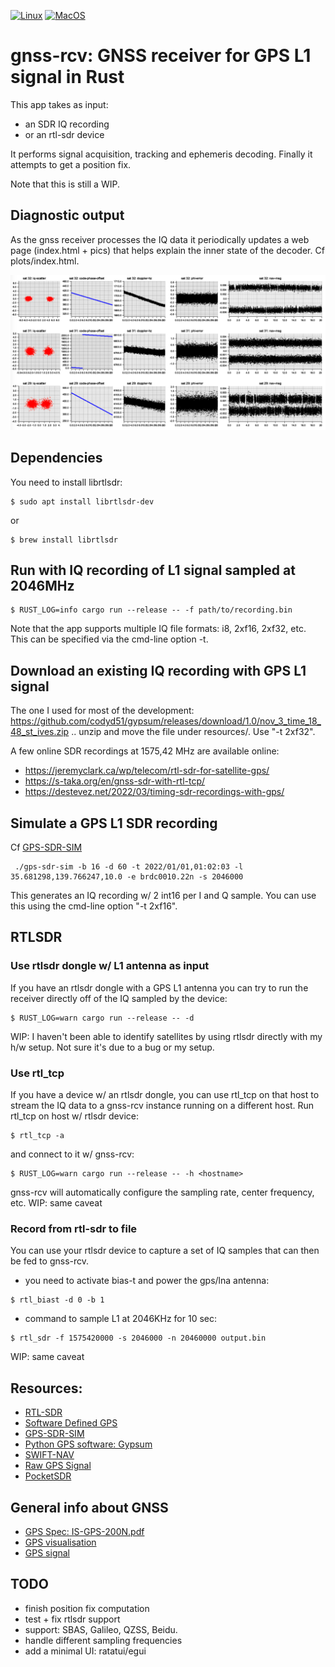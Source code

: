 [![Linux](https://github.com/mx4/gnss-rcv/actions/workflows/linux.yml/badge.svg)](https://github.com/mx4/gnss-rcv/actions/workflows/linux.yml)
[![MacOS](https://github.com/mx4/gnss-rcv/actions/workflows/macos.yml/badge.svg)](https://github.com/mx4/gnss-rcv/actions/workflows/macos.yml)

# gnss-rcv: GNSS receiver for GPS L1 signal in Rust
This app takes as input:
- an SDR IQ recording
- or an rtl-sdr device

It performs signal acquisition, tracking and ephemeris decoding. Finally it attempts to get a position fix.

Note that this is still a WIP.

## Diagnostic output
As the gnss receiver processes the IQ data it periodically updates a web page (index.html + pics) that helps explain the inner state of the decoder. Cf plots/index.html.

![diagnostic output](./assets/iq-output.png)

## Dependencies
You need to install librtlsdr:
```
$ sudo apt install librtlsdr-dev
```
or
```
$ brew install librtlsdr
```

## Run with IQ recording of L1 signal sampled at 2046MHz
```
$ RUST_LOG=info cargo run --release -- -f path/to/recording.bin
```
Note that the app supports multiple IQ file formats: i8, 2xf16, 2xf32, etc. This can be specified via the cmd-line option -t.

## Download an existing IQ recording with GPS L1 signal

The one I used for most of the development:
https://github.com/codyd51/gypsum/releases/download/1.0/nov_3_time_18_48_st_ives.zip
.. unzip and move the file under resources/. Use "-t 2xf32".

A few online SDR recordings at 1575,42 MHz are available online:
- https://jeremyclark.ca/wp/telecom/rtl-sdr-for-satellite-gps/
- https://s-taka.org/en/gnss-sdr-with-rtl-tcp/
- https://destevez.net/2022/03/timing-sdr-recordings-with-gps/

## Simulate a GPS L1 SDR recording
Cf [GPS-SDR-SIM](https://github.com/osqzss/gps-sdr-sim)
```
 ./gps-sdr-sim -b 16 -d 60 -t 2022/01/01,01:02:03 -l 35.681298,139.766247,10.0 -e brdc0010.22n -s 2046000
```
This generates an IQ recording w/ 2 int16 per I and Q sample.
You can use this using the cmd-line option "-t 2xf16".

## RTLSDR

### Use rtlsdr dongle w/ L1 antenna as input
If you have an rtlsdr dongle with a GPS L1 antenna you can try to run the receiver directly off of the IQ sampled by the device:
```
$ RUST_LOG=warn cargo run --release -- -d
```
WIP: I haven't been able to identify satellites by using rtlsdr directly with my h/w setup. Not sure it's due to a bug or my setup.

### Use rtl_tcp
If you have a device w/ an rtlsdr dongle, you can use rtl_tcp on that host to stream the IQ data to a gnss-rcv instance running on a different host.
Run rtl_tcp on host w/ rtlsdr device:
```
$ rtl_tcp -a
```
and connect to it w/ gnss-rcv:
```
$ RUST_LOG=warn cargo run --release -- -h <hostname>
```
gnss-rcv will automatically configure the sampling rate, center frequency, etc.
WIP: same caveat

### Record from rtl-sdr to file
You can use your rtlsdr device to capture a set of IQ samples that can then be fed to gnss-rcv.

- you need to activate bias-t and power the gps/lna antenna:
```
$ rtl_biast -d 0 -b 1
```
- command to sample L1 at 2046KHz for 10 sec:
```
$ rtl_sdr -f 1575420000 -s 2046000 -n 20460000 output.bin
```
WIP: same caveat

## Resources:
- [RTL-SDR](https://www.rtl-sdr.com/buy-rtl-sdr-dvb-t-dongles/)
- [Software Defined GPS](https://www.ocf.berkeley.edu/~marsy/resources/gnss/A%20Software-Defined%20GPS%20and%20Galileo%20Receiver.pdf)
- [GPS-SDR-SIM](https://github.com/osqzss/gps-sdr-sim)
- [Python GPS software: Gypsum](https://github.com/codyd51/gypsum)
- [SWIFT-NAV](https://github.com/swift-nav/libswiftnav)
- [Raw GPS Signal](http://www.jks.com/gps/gps.html)
- [PocketSDR](https://github.com/tomojitakasu/PocketSDR/)

## General info about GNSS
- [GPS Spec: IS-GPS-200N.pdf](https://www.gps.gov/technical/icwg/IS-GPS-200N.pdf)
- [GPS visualisation](https://ciechanow.ski/gps/)
- [GPS signal](https://www.e-education.psu.edu/geog862/node/1407)

## TODO
- finish position fix computation
- test + fix rtlsdr support
- support: SBAS, Galileo, QZSS, Beidu.
- handle different sampling frequencies
- add a minimal UI: ratatui/egui
